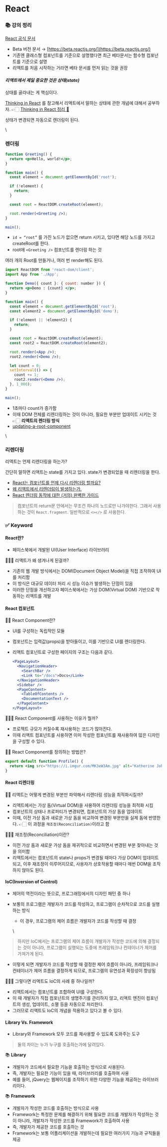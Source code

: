 # React

### 📚 강의 정리

[React 공식 문서](https://ko.reactjs.org/)

* Beta 버전 문서 → [https://beta.reactjs.org/](https://beta.reactjs.org/)
* 기존엔 클래스형 컴포넌트를 기준으로 설명했다면 최근 베타문서는 함수형 컴포넌트를 기준으로 설명
* 리액트를 처음 시작하는 거라면 베타 문서를 먼저 읽는 것을 권장

#### _리액트에서 제일 중요한 것은 상태(state)_

상태를 골라내는 게 핵심이다.

[Thinking in React](https://beta.reactjs.org/learn/thinking-in-react) 를 참고해서 리액트에서 말하는 상태에 관한 개념에 대해서 공부하자. 👉🏻 [Thinking in React 정리 🦖](https://jazzy-sneezeweed-14f.notion.site/Thinking-in-React-3dc21d2691dd4302957bed94a7e7b582)

상태가 변경되면 자동으로 렌더링이 된다.

\


### 렌더링

```jsx
function Greeting() {
  return <p>Hello, world!</p>;
}

function main() {
  const element = document.getElementById('root');

  if (!element) {
    return;
  }

  const root = ReactDOM.createRoot(element);

  root.render(<Greeting />);
}

main();
```

* `id = “root”` 를 가진 노드가 없으면 return 시키고, 있다면 해당 노드를 가지고 createRoot를 한다.
* root에 `<Greeting />` 컴포넌트를 렌더링 하는 것

여러 개의 Root를 만들거나, 여러 번 render해도 된다.

```jsx
import ReactDOM from 'react-dom/client';
import App from './App';

function Demo({ count }: { count: number }) {
  return <p>Demo : {count} </p>;
}

function main() {
  const element = document.getElementById('root');
  const element2 = document.getElementById('demo');

  if (!element || !element2) {
    return;
  }

  const root = ReactDOM.createRoot(element);
  const root2 = ReactDOM.createRoot(element2);

  root.render(<App />);
  root2.render(<Demo />);

  let count = 0;
  setInterval(() => {
    count += 1;
    root2.render(<Demo />);
  }, 1_000);
}

main();
```

* 1초마다 count가 증가함
* 이때 DOM 전체를 리렌더링하는 것이 아니라, 필요한 부분만 업데이트 시키는 것 👉🏻 **리액트의 렌더링 방식**
* [updating-a-root-component](https://beta.reactjs.org/reference/react-dom/client/createRoot#updating-a-root-component)

\


### 리렌더링

리액트는 언제 리렌더링을 하는가?

간단히 말하면 리액트는 state를 가지고 있다. state가 변경되었을 때 리렌더링을 한다.

* [React는 컴포넌트를 언제 다시 리렌더링 할까요?](https://velog.io/@surim014/react-rerender)
* [왜 리액트에서 리렌더링이 발생하는가.](https://medium.com/@yujso66/%EB%B2%88%EC%97%AD-%EC%99%9C-%EB%A6%AC%EC%95%A1%ED%8A%B8%EC%97%90%EC%84%9C-%EB%A6%AC%EB%A0%8C%EB%8D%94%EB%A7%81%EC%9D%B4-%EB%B0%9C%EC%83%9D%ED%95%98%EB%8A%94%EA%B0%80-74dd239b0063)
* [React 렌더링 동작에 대한 (거의) 완벽한 가이드](https://velog.io/@superlipbalm/blogged-answers-a-mostly-complete-guide-to-react-rendering-behavior)

> 컴포넌트의 return문 안에서는 무조건 하나의 노드로만 나가야한다. 그래서 사용하는 것이 `React.fragment`. 일반적으로 `<></>` 로 사용한다.



### ✅ Keyword

#### React란?

* 페이스북에서 개발된 UI(User Interface) 라이브러리

🙋🏻‍♀️ 리액트가 왜 생겨나게 된걸까?

* 기존의 웹 개발 방식에서는 DOM(Document Object Model)을 직접 조작하여 UI를 처리함
* 이 방식은 대규모 데이터 처리 시 성능 이슈가 발생하는 단점이 있음
* 이러한 단점을 개선하고자 페이스북에서는 가상 DOM(Virtual DOM) 기반으로 작동하는 리액트를 개발

#### React 컴포넌트

🙋🏻 React Component란?

* UI를 구성하는 독립적인 모듈
* 컴포넌트는 입력값(props)을 받아들이고, 이를 기반으로 UI를 렌더링한다.
*   리액트 컴포넌트로 구성한 페이지의 구조는 다음과 같다.

    ```jsx
    <PageLayout>
      <NavigationHeader>
        <SearchBar />
        <Link to="/docs">Docs</Link>
      </NavigationHeader>
      <Sidebar />
      <PageContent>
        <TableOfContents />
        <DocumentationText />
      </PageContent>
    </PageLayout>
    ```

🙋🏻‍♂️ React Component를 사용하는 이유가 뭘까?

* 프로젝트 규모가 커질수록 재사용하는 코드가 많아진다.
* 이때 리액트 컴포넌트를 사용하면 이미 작성한 컴포넌트를 재사용하여 많은 디자인을 구성할 수 있다.

🙋🏻 React Component를 정의하는 방법은?

```jsx
export default function Profile() {
  return <img src="https://i.imgur.com/MK3eW3Am.jpg" alt="Katherine Johnson" />;
}
```

#### React 리렌더링

🙋🏻 리액트는 어떻게 변경된 부분만 파악해서 리렌더링 성능을 최적화시킬까?

* 리액트에서는 가상 돔(Virtual DOM)을 사용하여 리렌더링 성능을 최적화 시킴
* 컴포넌트의 상태나 프로퍼티가 변경되면, 컴포넌트의 가상 돔을 업데이트
* 이때, 이전 가상 돔과 새로운 가상 돔을 비교하여 변경된 부분만을 실제 돔에 반영한다. 👉🏻 이 과정을 `재조정(Reconciliation)`이라고 함

🙋🏻‍♀️ 재조정(Reconciliation)이란?

* 이전 가상 돔과 새로운 가상 돔을 재귀적으로 비교하면서 변경된 부분 찾아내는 것을 의미함
* 리액트에서는 컴포넌트의 state나 props가 변경될 때마다 가상 DOM이 업데이트되고, 이후 재조정이 이루어지므로, 사용자가 상호작용할 때마다 매번 DOM을 조작하지 않아도 된다.

#### IoC(Inversion of Control)

* 제어의 역전이라는 뜻으로, 프로그래밍에서의 디자인 패턴 중 하나
*   보통의 프로그램은 개발자가 코드를 작성하고, 프로그램이 순차적으로 코드를 실행하는 방식

    * 이 경우, 프로그램의 제어 흐름은 개발자가 코드를 작성할 때 결정

    \


> 하지만 IoC에서는 프로그램의 제어 흐름이 개발자가 작성한 코드에 의해 결정되는 것이 아니라, 프로그램이 실행되는 도중에 프레임워크나 컨테이너가 제어를 가져가게 된다.

* 이렇게 되면 개발자가 코드를 작성할 때 결정한 제어 흐름이 아니라, 프레임워크나 컨테이너가 제어 흐름을 결정하게 되므로, 프로그램의 유연성과 확장성이 향상됨

🙋🏻‍♂️ 그렇다면 리액트도 IoC의 사례 중 하나일까?

* 리액트에서는 컴포넌트를 조합하여 UI를 구성한다.
* 이 때 개발자가 직접 컴포넌트의 생명주기를 관리하지 않고, 리액트 엔진이 컴포넌트의 생성, 업데이트, 소멸 등을 자동으로 처리한다.
* 그러므로 리액트도 IoC의 개념을 적용하고 있다고 볼 수 있다.

#### Library Vs. Framework

* Library와 Framework 모두 코드를 재사용할 수 있도록 도와주는 도구

> 둘의 차이는 누가 누구를 호출하는가에 달려있다.

📚 **Library**

* 개발자가 코드에서 필요한 기능을 호출하는 방식으로 사용된다.
* 즉, 개발자는 필요한 기능이 있을 때, 라이브러리를 호출하여 사용
* 예를 들어, jQuery는 웹페이지를 조작하기 위한 다양한 기능을 제공하는 라이브러리이다.

📚 **Framework**

* 개발자가 작성한 코드를 호출하는 방식으로 사용
* Framework는 특정한 문제를 해결하기 위해 필요한 코드를 개발자가 작성하는 것이 아니라, 개발자가 작성한 코드를 Framework가 호출하여 사용
* 즉, 개발자가 제공한 코드를 호출하는 것
* Framework는 보통 어플리케이션을 개발하는데 필요한 여러가지 기능과 규칙들을 제공
